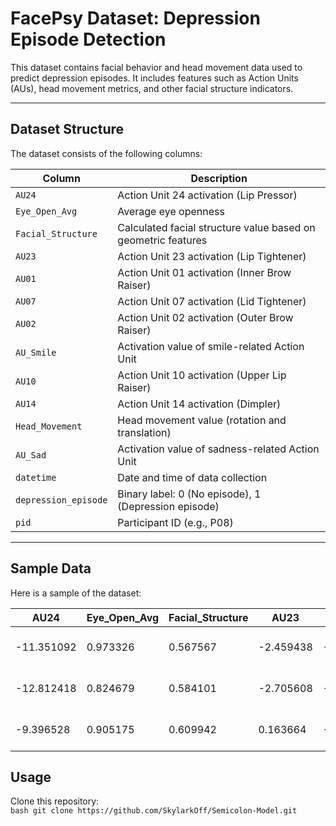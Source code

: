# FacePsy Dataset: Depression Episode Detection  
This dataset contains facial behavior and head movement data used to predict depression episodes. It includes features such as Action Units (AUs), head movement metrics, and other facial structure indicators.  

---

## Dataset Structure  
The dataset consists of the following columns:  

| Column             | Description                                                   |
|--------------------|---------------------------------------------------------------|
| `AU24`             | Action Unit 24 activation (Lip Pressor)                        |
| `Eye_Open_Avg`     | Average eye openness                                           |
| `Facial_Structure` | Calculated facial structure value based on geometric features  |
| `AU23`             | Action Unit 23 activation (Lip Tightener)                      |
| `AU01`             | Action Unit 01 activation (Inner Brow Raiser)                  |
| `AU07`             | Action Unit 07 activation (Lid Tightener)                      |
| `AU02`             | Action Unit 02 activation (Outer Brow Raiser)                  |
| `AU_Smile`         | Activation value of smile-related Action Unit                  |
| `AU10`             | Action Unit 10 activation (Upper Lip Raiser)                   |
| `AU14`             | Action Unit 14 activation (Dimpler)                            |
| `Head_Movement`    | Head movement value (rotation and translation)                 |
| `AU_Sad`           | Activation value of sadness-related Action Unit                |
| `datetime`         | Date and time of data collection                               |
| `depression_episode`| Binary label: 0 (No episode), 1 (Depression episode)           |
| `pid`              | Participant ID (e.g., P08)                                     |  

---

## Sample Data  
Here is a sample of the dataset:  

| AU24      | Eye_Open_Avg | Facial_Structure | AU23     | AU01      | AU07      | AU02      | AU_Smile  | AU10      | AU14      | Head_Movement | AU_Sad    | datetime            | depression_episode | pid |
|-----------|--------------|-----------------|----------|-----------|-----------|-----------|-----------|-----------|-----------|----------------|-----------|---------------------|--------------------|-----|
| -11.351092 | 0.973326     | 0.567567         | -2.459438 | -11.097750 | 18.764470 | -13.701491 | 1.797318  | -7.621264  | -8.416746  | 0.093635      | 0.861408  | 2022-07-21 04:46   | 0                  | P08 |
| -12.812418 | 0.824679     | 0.584101         | -2.705608 | -8.061482  | 13.727324 | -12.742016 | 1.416385  | -0.372542  | -13.412502 | 0.094856      | 0.250375  | 2022-07-21 04:46   | 0                  | P08 |
| -9.396528  | 0.905175     | 0.609942         | 0.163664  | -5.724306  | 22.029821 | -9.810085  | 1.645429  | -4.372520  | -3.623914  | 0.095847      | 2.480238  | 2022-07-21 04:46   | 0                  | P08 |


## Usage  
Clone this repository:  
    ```bash
    git clone https://github.com/SkylarkOff/Semicolon-Model.git
    ``` 
